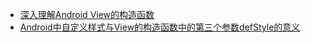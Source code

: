 

- [深入理解Android View的构造函数](https://paonet.com/a/7777777777777704575)
- [Android中自定义样式与View的构造函数中的第三个参数defStyle的意义](https://www.cnblogs.com/angeldevil/p/3479431.html#three)

